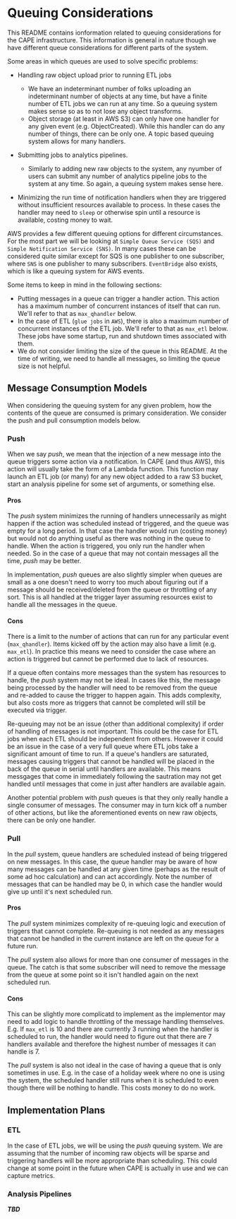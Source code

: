# Queuing Considerations

This README contains ionformation related to queuing considerations for the CAPE
infrastructure. This information is general in nature though we have different
queue considerations for different parts of the system.

Some areas in which queues are used to solve specific problems:

-   Handling raw object upload prior to running ETL jobs
    -   We have an indeterminant number of folks uploading an indeterminant
        number of objects at any time, but have a finite number of ETL jobs we
        can run at any time. So a queuing system makes sense so as to not lose
        any object transforms.
    -   Object storage (at least in AWS S3) can only have one handler for any
        given event (e.g. ObjectCreated). While this handler can do any number
        of things, there can be only one. A topic based queuing system allows
        for many handlers.
-   Submitting jobs to analytics pipelines.

    -   Similarly to adding new raw objects to the system, any nyumber of users
        can submit any number of analytics pipeline jobs to the system at any
        time. So again, a queuing system makes sense here.

-   Minimizing the run time of notification handlers when they are triggered
    without insufficient resources available to process. In these cases the
    handler may need to `sleep` or otherwise spin until a resource is available,
    costing money to wait.

AWS provides a few different queuing options for different circumstances. For
the most part we will be looking at `Simple Queue Service (SQS)` and
`Simple Notification Service (SNS)`. In many cases these can be considered quite
similar except for SQS is one publisher to one subscriber, where `SNS` is one
publisher to many subscribers. `EventBridge` also exists, which is like a
queuing system for AWS events.

Some items to keep in mind in the following sections:

-   Putting messages in a queue can trigger a handler action. This action has a
    maximum number of concurrent instances of itself that can run. We'll refer
    to that as `max_qhandler` below.
-   In the case of ETL (`glue jobs` in `AWS`), there is also a maximum number of
    concurrent instances of the ETL job. We'll refer to that as `max_etl` below.
    These jobs have some startup, run and shutdown times associated with them.
-   We do not consider limiting the size of the queue in this README. At the
    time of writing, we need to handle all messages, so limiting the queue size
    is not helpful.

## Message Consumption Models

When considering the queuing system for any given problem, how the contents of
the queue are consumed is primary consideration. We consider the push and pull
consumption models below.

### Push

When we say _push_, we mean that the injection of a new message into the queue
triggers some action via a notification. In CAPE (and thus AWS), this action
will usually take the form of a Lambda function. This function may launch an ETL
job (or many) for any new object added to a raw S3 bucket, start an analysis
pipeline for some set of arguments, or something else.

#### Pros

The _push_ system minimizes the running of handlers unnecessarily as might
happen if the action was scheduled instead of triggered, and the queue was empty
for a long period. In that case the handler would run (costing money) but would
not do anything useful as there was nothing in the queue to handle. When the
action is triggered, you only run the handler when needed. So in the case of a
queue that may not contain messages all the time, _push_ may be better.

In implementation, _push_ queues are also slightly simpler when queues are small
as a one doesn't need to worry too much about figuring out if a message should
be received/deleted from the queue or throttling of any sort. This is all
handled at the trigger layer assuming resources exist to handle all the messages
in the queue.

#### Cons

There is a limit to the number of actions that can run for any particular event
(`max_qhandler`). Items kicked off by the action may also have a limit (e.g.
`max_etl`). In practice this means we need to consider the case where an action
is triggered but cannot be performed due to lack of resources.

If a queue often contains more messages than the system has resources to handle,
the _push_ system may not be ideal. In cases like this, the message being
processed by the handler will need to be removed from the queue and re-added to
cause the trigger to happen again. This adds complexity, but also costs more as
triggers that cannot be completed will still be executed via trigger.

Re-queuing may not be an issue (other than additional complexity) if order of
handling of messages is not important. This could be the case for ETL jobs when
each ETL should be independent from others. However it could be an issue in the
case of a very full queue where ETL jobs take a significant amount of time to
run. If a queue's handlers are saturated, messages causing triggers that cannot
be handled will be placed in the back of the queue in serial until handlers are
available. This means messgages that come in immediately following the
sautration may not get handled until messages that come in just after handlers
are available again.

Another potential problem with _push_ queues is that they only really handle a
single consumer of messages. The consumer may in turn kick off a number of other
actions, but like the aforementioned events on new raw objects, there can be
only one handler.

### Pull

In the _pull_ system, queue handlers are scheduled instead of being triggered on
new messages. In this case, the queue handler may be aware of how many messages
can be handled at any given time (perhaps as the result of some ad hoc
calculation) and can act accordingly. Note the number of messages that can be
handled may be 0, in which case the handler would give up until it's next
scheduled run.

#### Pros

The _pull_ system minimizes complexity of re-queuing logic and execution of
triggers that cannot complete. Re-queuing is not needed as any messages that
cannot be handled in the current instance are left on the queue for a future
run.

The _pull_ system also allows for more than one consumer of messages in the
queue. The catch is that some subscriber will need to remove the message from
the queue at some point so it isn't handled again on the next scheduled run.

#### Cons

This can be slightly more complicatd to implement as the implementor may need to
add logic to handle throttling of the message handling themselves. E.g. If
`max_etl` is 10 and there are currently 3 running when the handler is scheduled
to run, the handler would need to figure out that there are 7 handlers available
and therefore the highest number of messages it can handle is 7.

The _pull_ system is also not ideal in the case of having a queue that is only
sometimes in use. E.g. in the case of a holiday week where no one is using the
system, the scheduled handler still runs when it is scheduled to even though
there will be nothing to handle. This costs money to do no work.

## Implementation Plans

### ETL

In the case of ETL jobs, we will be using the _push_ queuing system. We are
assuming that the number of incoming raw objects will be sparse and triggering
handlers will be more appropriate than scheduling. This could change at some
point in the future when CAPE is actually in use and we can capture metrics.

### Analysis Pipelines

**_TBD_**
